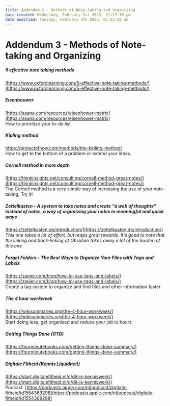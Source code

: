 ```yaml
---
title: Addendum 3 - Methods of Note-taking and Organizing
date created: Wednesday, February 1st 2023, 21:17:18 pm
date modified: Tuesday, February 7th 2023, 07:22:19 am
---
```


# Addendum 3 - Methods of Note-taking and Organizing

##### 5 effective note taking methods
[https://www.oxfordlearning.com/5-effective-note-taking-methods/](https://www.oxfordlearning.com/5-effective-note-taking-methods/)

##### Eisenhouwer
[https://asana.com/resources/eisenhower-matrix](https://asana.com/resources/eisenhower-matrix)  
How to prioritize your to-do list

##### Kipling method
https://projectofhow.com/methods/the-kipling-method/  
How to get to the bottom of a problem or extend your ideas.

##### Cornell method in more depth
[https://thinkinsights.net/consulting/cornell-method-great-notes/](https://thinkinsights.net/consulting/cornell-method-great-notes/)  
The Cornell method is a very simple way of increasing the use of your note-taking. Try it!

##### Zettelkasten - A system to take notes and create "a web of thoughts" instead of notes, a way of organizing your notes in meaningful and quick ways
[https://zettelkasten.de/introduction/](https://zettelkasten.de/introduction/)  
*This one takes a lot of effort, but reaps great rewards. It's good to note that the linking and back-linking of Obsidian takes away a lot of the burden of this one*

##### Forget Folders - The Best Ways to Organize Your Files with Tags and Labels
[https://zapier.com/blog/how-to-use-tags-and-labels/](https://zapier.com/blog/how-to-use-tags-and-labels/)  
Create a tag system to organize and find files and other information faster

##### The 4 hour workweek
[https://wikisummaries.org/the-4-hour-workweek/](https://wikisummaries.org/the-4-hour-workweek/)  
Start doing less, get organized and reduce your job to hours

##### Getting Things Done (GTD)
[https://fourminutebooks.com/getting-things-done-summary/](https://fourminutebooks.com/getting-things-done-summary/)  

##### Digitale Fitheid (Kennis Liquiditeit)
[https://start.digitalefitheid.nl/c/dit-is-kenniswerk/](https://start.digitalefitheid.nl/c/dit-is-kenniswerk/)  
Podcast: [https://podcasts.apple.com/nl/podcast/digitale-fitheid/id1554369298](https://podcasts.apple.com/nl/podcast/digitale-fitheid/id1554369298)  
